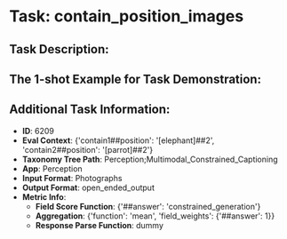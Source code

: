 # Task: contain_position_images

## Task Description:



## The 1-shot Example for Task Demonstration:



## Additional Task Information:

- **ID**: 6209
- **Eval Context**: {'contain1##position': '[elephant]##2', 'contain2##position': '[parrot]##2'}
- **Taxonomy Tree Path**: Perception;Multimodal_Constrained_Captioning
- **App**: Perception
- **Input Format**: Photographs
- **Output Format**: open_ended_output
- **Metric Info**:
  - **Field Score Function**: {'##answer': 'constrained_generation'}
  - **Aggregation**: {'function': 'mean', 'field_weights': {'##answer': 1}}
  - **Response Parse Function**: dummy
